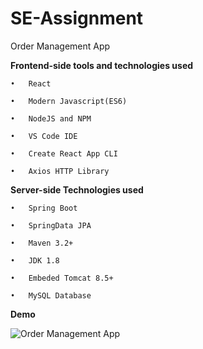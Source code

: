 # SE-Assignment
Order Management App

**Frontend-side tools and technologies used**

    •	React

    •	Modern Javascript(ES6)

    •	NodeJS and NPM

    •	VS Code IDE

    •	Create React App CLI

    •	Axios HTTP Library



**Server-side Technologies used**

    •	Spring Boot

    •	SpringData JPA

    •	Maven 3.2+

    •	JDK 1.8

    •	Embeded Tomcat 8.5+

    •	MySQL Database
    


**Demo**

![Order Management App](https://user-images.githubusercontent.com/84464963/219533804-a6078455-bb88-4360-bc37-ff13a2f142f0.gif)


